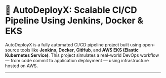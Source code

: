 # 🚀 AutoDeployX: Scalable CI/CD Pipeline Using Jenkins, Docker & EKS

AutoDeployX is a fully automated CI/CD pipeline project built using open-source tools like **Jenkins**, **Docker**, **GitHub**, and **AWS EKS (Elastic Kubernetes Service)**. This project simulates a real-world DevOps workflow — from code commit to application deployment — using infrastructure hosted on AWS.

---
